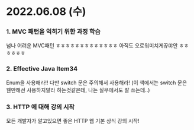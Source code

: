# 2022.06.08 (수)

### 1. MVC 패턴을 익히기 위한 과정 학습

넘나 어려운 MVC패턴 ㅎㅎㅎㅎㅎㅎㅎㅎㅎㅎㅎㅎㅎ 아직도 오료워미치게뀨먀안 ㅎㅎㅎㅎㅎㅎ

### 2. Effective Java Item34

Enum을 사용해라!! 다만 switch 문은 주의해서 사용해라! (이 책에서는 switch 문은 웬만해선 사용하지말라 하는것같은데, 나는 실무에서도 잘 쓰는데..)

### 3. HTTP 에 대해 강의 시작

모든 개발자가 알고있으면 좋은 HTTP 웹 기본 상식 강의 시작!


